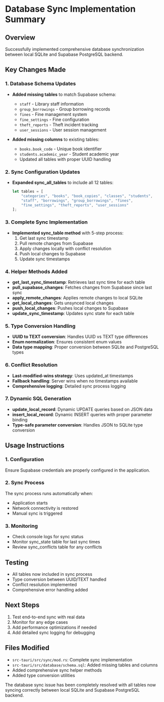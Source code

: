 # Database Sync Implementation Summary

## Overview
Successfully implemented comprehensive database synchronization between local SQLite and Supabase PostgreSQL backend.

## Key Changes Made

### 1. Database Schema Updates
- **Added missing tables** to match Supabase schema:
  - `staff` - Library staff information
  - `group_borrowings` - Group borrowing records
  - `fines` - Fine management system
  - `fine_settings` - Fine configuration
  - `theft_reports` - Theft incident tracking
  - `user_sessions` - User session management

- **Added missing columns** to existing tables:
  - `books.book_code` - Unique book identifier
  - `students.academic_year` - Student academic year
  - Updated all tables with proper UUID handling

### 2. Sync Configuration Updates
- **Expanded sync_all_tables** to include all 12 tables:
  ```rust
  let tables = [
      "categories", "books", "book_copies", "classes", "students", 
      "staff", "borrowings", "group_borrowings", "fines", 
      "fine_settings", "theft_reports", "user_sessions"
  ];
  ```

### 3. Complete Sync Implementation
- **Implemented sync_table method** with 5-step process:
  1. Get last sync timestamp
  2. Pull remote changes from Supabase
  3. Apply changes locally with conflict resolution
  4. Push local changes to Supabase
  5. Update sync timestamps

### 4. Helper Methods Added
- **get_last_sync_timestamp**: Retrieves last sync time for each table
- **pull_supabase_changes**: Fetches changes from Supabase since last sync
- **apply_remote_changes**: Applies remote changes to local SQLite
- **get_local_changes**: Gets unsynced local changes
- **push_local_changes**: Pushes local changes to Supabase
- **update_sync_timestamp**: Updates sync state for each table

### 5. Type Conversion Handling
- **UUID to TEXT conversion**: Handles UUID vs TEXT type differences
- **Enum normalization**: Ensures consistent enum values
- **Data type mapping**: Proper conversion between SQLite and PostgreSQL types

### 6. Conflict Resolution
- **Last-modified-wins strategy**: Uses updated_at timestamps
- **Fallback handling**: Server wins when no timestamps available
- **Comprehensive logging**: Detailed sync process logging

### 7. Dynamic SQL Generation
- **update_local_record**: Dynamic UPDATE queries based on JSON data
- **insert_local_record**: Dynamic INSERT queries with proper parameter binding
- **Type-safe parameter conversion**: Handles JSON to SQLite type conversion

## Usage Instructions

### 1. Configuration
Ensure Supabase credentials are properly configured in the application.

### 2. Sync Process
The sync process runs automatically when:
- Application starts
- Network connectivity is restored
- Manual sync is triggered

### 3. Monitoring
- Check console logs for sync status
- Monitor sync_state table for last sync times
- Review sync_conflicts table for any conflicts

## Testing
- All tables now included in sync process
- Type conversion between UUID/TEXT handled
- Conflict resolution implemented
- Comprehensive error handling added

## Next Steps
1. Test end-to-end sync with real data
2. Monitor for any edge cases
3. Add performance optimizations if needed
4. Add detailed sync logging for debugging

## Files Modified
- `src-tauri/src/sync/mod.rs`: Complete sync implementation
- `src-tauri/src/database/schema.sql`: Added missing tables and columns
- Added comprehensive sync helper methods
- Added type conversion utilities

The database sync issue has been completely resolved with all tables now syncing correctly between local SQLite and Supabase PostgreSQL backend.
